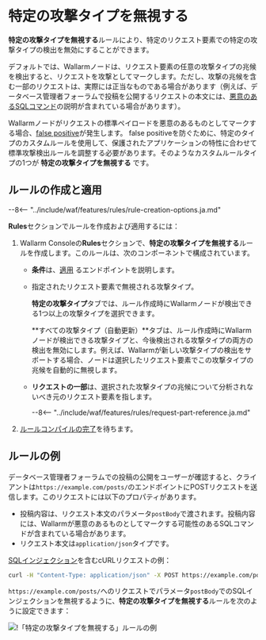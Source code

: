 # 特定の攻撃タイプを無視する

**特定の攻撃タイプを無視する**ルールにより、特定のリクエスト要素での特定の攻撃タイプの検出を無効にすることができます。

デフォルトでは、Wallarmノードは、リクエスト要素の任意の攻撃タイプの兆候を検出すると、リクエストを攻撃としてマークします。ただし、攻撃の兆候を含む一部のリクエストは、実際には正当なものである場合があります（例えば、データベース管理者フォーラムで投稿を公開するリクエストの本文には、[悪意のあるSQLコマンド](../../attacks-vulns-list.md#sql-injection)の説明が含まれている場合があります）。

Wallarmノードがリクエストの標準ペイロードを悪意のあるものとしてマークする場合、[false positive](../../about-wallarm/protecting-against-attacks.md#false-positives)が発生します。 false positiveを防ぐために、特定のタイプのカスタムルールを使用して、保護されたアプリケーションの特性に合わせて標準攻撃検出ルールを調整する必要があります。そのようなカスタムルールタイプの1つが **特定の攻撃タイプを無視する** です。

## ルールの作成と適用

--8<-- "../include/waf/features/rules/rule-creation-options.ja.md"

**Rules**セクションでルールを作成および適用するには：

1. Wallarm Consoleの**Rules**セクションで、**特定の攻撃タイプを無視する**ルールを作成します。このルールは、次のコンポーネントで構成されています。

      * **条件**は、[適用](add-rule.md#branch-description) るエンドポイントを説明します。
      * 指定されたリクエスト要素で無視される攻撃タイプ。

        **特定の攻撃タイプ**タブでは、ルール作成時にWallarmノードが検出できる1つ以上の攻撃タイプを選択できます。

        **すべての攻撃タイプ（自動更新）**タブは、ルール作成時にWallarmノードが検出できる攻撃タイプと、今後検出される攻撃タイプの両方の検出を無効にします。例えば、Wallarmが新しい攻撃タイプの検出をサポートする場合、ノードは選択したリクエスト要素でこの攻撃タイプの兆候を自動的に無視します。

      * **リクエストの一部**は、選択された攻撃タイプの兆候について分析されないべき元のリクエスト要素を指します。

         --8<-- "../include/waf/features/rules/request-part-reference.ja.md"

2. [ルールコンパイルの完了](compiling.md)を待ちます。

## ルールの例

データベース管理者フォーラムでの投稿の公開をユーザーが確認すると、クライアントは`https://example.com/posts/`のエンドポイントにPOSTリクエストを送信します。このリクエストには以下のプロパティがあります。

* 投稿内容は、リクエスト本文のパラメータ`postBody`で渡されます。投稿内容には、Wallarmが悪意のあるものとしてマークする可能性のあるSQLコマンドが含まれている場合があります。
* リクエスト本文は`application/json`タイプです。

[SQLインジェクション](../../attacks-vulns-list.md#sql-injection)を含むcURLリクエストの例：

```bash
curl -H "Content-Type: application/json" -X POST https://example.com/posts -d '{"emailAddress":"johnsmith@example.com", "postHeader":"SQL injections", "postBody":"My post describes the following SQL injection: ?id=1%20select%20version();"}'
```

`https://example.com/posts/`へのリクエストでパラメータ`postBody`でのSQLインジェクションを無視するように、**特定の攻撃タイプを無視する**ルールを次のように設定できます：

![!「特定の攻撃タイプを無視する」ルールの例](../../images/user-guides/rules/ignore-attack-types-rule-example.png)